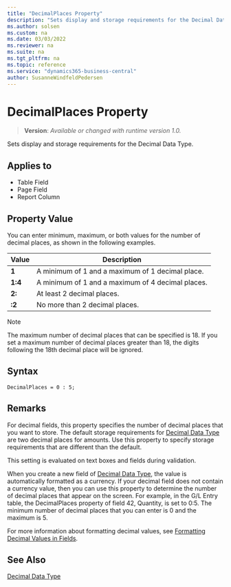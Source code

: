 ```yaml
---
title: "DecimalPlaces Property"
description: "Sets display and storage requirements for the Decimal Data Type."
ms.author: solsen
ms.custom: na
ms.date: 03/03/2022
ms.reviewer: na
ms.suite: na
ms.tgt_pltfrm: na
ms.topic: reference
ms.service: "dynamics365-business-central"
author: SusanneWindfeldPedersen
---
```

[//]: # (START>DO_NOT_EDIT)
[//]: # (IMPORTANT:Do not edit any of the content between here and the END>DO_NOT_EDIT.)
[//]: # (Any modifications should be made in the .xml files in the ModernDev repo.)
# DecimalPlaces Property
> **Version**: _Available or changed with runtime version 1.0._

Sets display and storage requirements for the Decimal Data Type.

## Applies to
-   Table Field
-   Page Field
-   Report Column

[//]: # (IMPORTANT: END>DO_NOT_EDIT)


## Property Value  

You can enter minimum, maximum, or both values for the number of decimal places, as shown in the following examples.  
  
|Value|Description|  
|-----------|---------------------------------------|  
|**1**|A minimum of 1 and a maximum of 1 decimal place.|  
|**1:4**|A minimum of 1 and a maximum of 4 decimal places.|  
|**2:**|At least 2 decimal places.|  
|**:2**|No more than 2 decimal places.|  


> [!NOTE]
> The maximum number of decimal places that can be specified is 18. If you set a maximum number of decimal places greater than 18, the digits following the 18th decimal place will be ignored.

## Syntax

```AL
DecimalPlaces = 0 : 5;
```
  
## Remarks

For decimal fields, this property specifies the number of decimal places that you want to store. The default storage requirements for [Decimal Data Type](../methods-auto/library.md) are two decimal places for amounts. Use this property to specify storage requirements that are different than the default. 
  
This setting is evaluated on text boxes and fields during validation.  
  
When you create a new field of [Decimal Data Type](../methods-auto/library.md), the value is automatically formatted as a currency. If your decimal field does not contain a currency value, then you can use this property to determine the number of decimal places that appear on the screen. For example, in the G/L Entry table, the DecimalPlaces property of field 42, Quantity, is set to 0:5. The minimum number of decimal places that you can enter is 0 and the maximum is 5. 

For more information about formatting decimal values, see [Formatting Decimal Values in Fields](../devenv-format-field-data.md).
  
## See Also

[Decimal Data Type](../methods-auto/library.md)